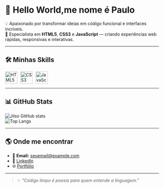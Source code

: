 # 👋 Hello World,me nome é Paulo

💡 Apaixonado por transformar ideias em código funcional e interfaces incríveis.  
🚀 Especialista em **HTML5**, **CSS3** e **JavaScript** — criando experiências web rápidas, responsivas e interativas.  

---

## 🛠️ Minhas Skills
<div style="display: flex; gap: 10px;">
  <img src="https://skillicons.dev/icons?i=html" height="40" alt="HTML5"/>
  <img src="https://skillicons.dev/icons?i=css" height="40" alt="CSS3"/>
  <img src="https://skillicons.dev/icons?i=javascript" height="40" alt="JavaScript"/>
</div>

---

## 📊 GitHub Stats
![Jilso GitHub stats](https://github-readme-stats.vercel.app/api?username=SEU-USUARIO&show_icons=true&theme=tokyonight)  
![Top Langs](https://github-readme-stats.vercel.app/api/top-langs/?username=SEU-USUARIO&layout=compact&theme=tokyonight)

---

## 🌎 Onde me encontrar
- 📧 **Email:** seuemail@example.com  
- 💼 [LinkedIn](https://linkedin.com/in/seu-perfil)  
- 🌐 [Portfólio](https://seusite.com)

---

> ✨ *"Código limpo é poesia para quem entende a linguagem."*  
